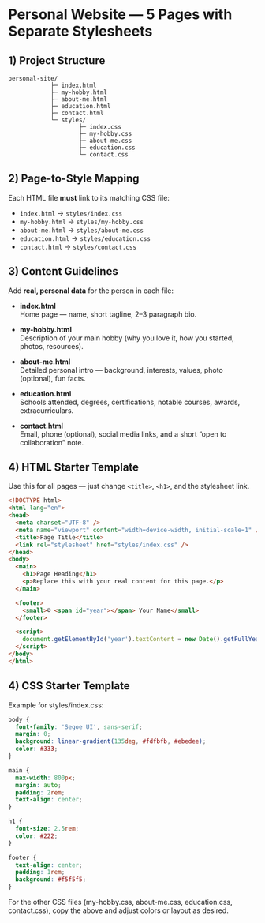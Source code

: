 # Personal Website — 5 Pages with Separate Stylesheets

## 1) Project Structure
```
personal-site/
            ├─ index.html
            ├─ my-hobby.html
            ├─ about-me.html
            ├─ education.html
            ├─ contact.html
            └─ styles/
                    ├─ index.css
                    ├─ my-hobby.css
                    ├─ about-me.css
                    ├─ education.css
                    └─ contact.css
```

## 2) Page-to-Style Mapping
Each HTML file **must** link to its matching CSS file:
- `index.html` → `styles/index.css`
- `my-hobby.html` → `styles/my-hobby.css`
- `about-me.html` → `styles/about-me.css`
- `education.html` → `styles/education.css`
- `contact.html` → `styles/contact.css`

## 3) Content Guidelines
Add **real, personal data** for the person in each file:

- **index.html**  
  Home page — name, short tagline, 2–3 paragraph bio.

- **my-hobby.html**  
  Description of your main hobby (why you love it, how you started, photos, resources).

- **about-me.html**  
  Detailed personal intro — background, interests, values, photo (optional), fun facts.

- **education.html**  
  Schools attended, degrees, certifications, notable courses, awards, extracurriculars.

- **contact.html**  
  Email, phone (optional), social media links, and a short “open to collaboration” note.

## 4) HTML Starter Template
Use this for all pages — just change `<title>`, `<h1>`, and the stylesheet link.

```html
<!DOCTYPE html>
<html lang="en">
<head>
  <meta charset="UTF-8" />
  <meta name="viewport" content="width=device-width, initial-scale=1" />
  <title>Page Title</title>
  <link rel="stylesheet" href="styles/index.css" />
</head>
<body>
  <main>
    <h1>Page Heading</h1>
    <p>Replace this with your real content for this page.</p>
  </main>

  <footer>
    <small>© <span id="year"></span> Your Name</small>
  </footer>

  <script>
    document.getElementById('year').textContent = new Date().getFullYear();
  </script>
</body>
</html>
```

## 4) CSS Starter Template
Example for styles/index.css:

```css
body {
  font-family: 'Segoe UI', sans-serif;
  margin: 0;
  background: linear-gradient(135deg, #fdfbfb, #ebedee);
  color: #333;
}

main {
  max-width: 800px;
  margin: auto;
  padding: 2rem;
  text-align: center;
}

h1 {
  font-size: 2.5rem;
  color: #222;
}

footer {
  text-align: center;
  padding: 1rem;
  background: #f5f5f5;
}
```
For the other CSS files (my-hobby.css, about-me.css, education.css, contact.css), copy the above and adjust colors or layout as desired.
